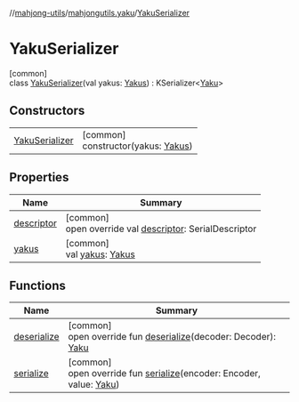 //[mahjong-utils](../../../index.md)/[mahjongutils.yaku](../index.md)/[YakuSerializer](index.md)

# YakuSerializer

[common]\
class [YakuSerializer](index.md)(val yakus: [Yakus](../-yakus/index.md)) : KSerializer&lt;[Yaku](../-yaku/index.md)&gt;

## Constructors

| | |
|---|---|
| [YakuSerializer](-yaku-serializer.md) | [common]<br>constructor(yakus: [Yakus](../-yakus/index.md)) |

## Properties

| Name | Summary |
|---|---|
| [descriptor](descriptor.md) | [common]<br>open override val [descriptor](descriptor.md): SerialDescriptor |
| [yakus](yakus.md) | [common]<br>val [yakus](yakus.md): [Yakus](../-yakus/index.md) |

## Functions

| Name | Summary |
|---|---|
| [deserialize](deserialize.md) | [common]<br>open override fun [deserialize](deserialize.md)(decoder: Decoder): [Yaku](../-yaku/index.md) |
| [serialize](serialize.md) | [common]<br>open override fun [serialize](serialize.md)(encoder: Encoder, value: [Yaku](../-yaku/index.md)) |

